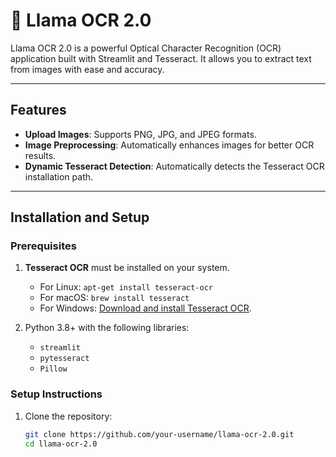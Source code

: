 # 🦙 Llama OCR 2.0

Llama OCR 2.0 is a powerful Optical Character Recognition (OCR) application built with Streamlit and Tesseract. It allows you to extract text from images with ease and accuracy.

---

## Features
- **Upload Images**: Supports PNG, JPG, and JPEG formats.
- **Image Preprocessing**: Automatically enhances images for better OCR results.
- **Dynamic Tesseract Detection**: Automatically detects the Tesseract OCR installation path.

---

## Installation and Setup

### Prerequisites
1. **Tesseract OCR** must be installed on your system.
   - For Linux: `apt-get install tesseract-ocr`
   - For macOS: `brew install tesseract`
   - For Windows: [Download and install Tesseract OCR](https://github.com/tesseract-ocr/tesseract).

2. Python 3.8+ with the following libraries:
   - `streamlit`
   - `pytesseract`
   - `Pillow`

### Setup Instructions
1. Clone the repository:
   ```bash
   git clone https://github.com/your-username/llama-ocr-2.0.git
   cd llama-ocr-2.0
